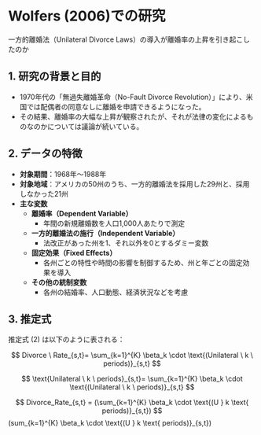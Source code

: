 
# Wolfers (2006)での研究
一方的離婚法（Unilateral Divorce Laws）の導入が離婚率の上昇を引き起こしたのか

## 1. 研究の背景と目的
- 1970年代の「無過失離婚革命（No-Fault Divorce Revolution）」により、米国では配偶者の同意なしに離婚を申請できるようになった。
- その結果、離婚率の大幅な上昇が観察されたが、それが法律の変化によるものなのかについては議論が続いている。

## 2. データの特徴
- **対象期間**：1968年～1988年
- **対象地域**：アメリカの50州のうち、一方的離婚法を採用した29州と、採用しなかった21州
- **主な変数**
  - **離婚率（Dependent Variable）**  
    - 年間の新規離婚数を人口1,000人あたりで測定
  - **一方的離婚法の施行（Independent Variable）**  
    - 法改正があった州を1、それ以外を0とするダミー変数
  - **固定効果（Fixed Effects）**  
    - 各州ごとの特性や時間の影響を制御するため、州と年ごとの固定効果を導入
  - **その他の統制変数**  
    - 各州の結婚率、人口動態、経済状況などを考慮

## 3. 推定式

推定式 (2) は以下のように表される：


$$
Divorce \ Rate_{s,t}= \sum_{k=1}^{K} \beta_k \cdot \text{(Unilateral \ k \ periods)}_{s,t}
$$

$$
 \text{Unilateral \ k \ periods}_{s,t}= \sum_{k=1}^{K} \beta_k \cdot \text{(Unilateral \ k \ periods)}_{s,t}
$$



$$
Divorce_Rate_{s,t} =  (\sum_{k=1}^{K} \beta_k \cdot \text{(U } k \text{ periods)}_{s,t})
$$
 (sum_{k=1}^{K} \beta_k \cdot \text{(U } k \text{ periods)}_{s,t})
